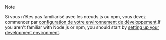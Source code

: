 >[!NOTE]
> <span data-ttu-id="5206f-101">Si vous n’êtes pas familiarisé avec les nœuds.js ou npm, vous devez commencer par [configuration de votre environnement de développement](../overview/set-up-your-dev-environment.md).</span><span class="sxs-lookup"><span data-stu-id="5206f-101">If you aren't familiar with Node.js or npm, you should start by [setting up your development environment](../overview/set-up-your-dev-environment.md).</span></span>